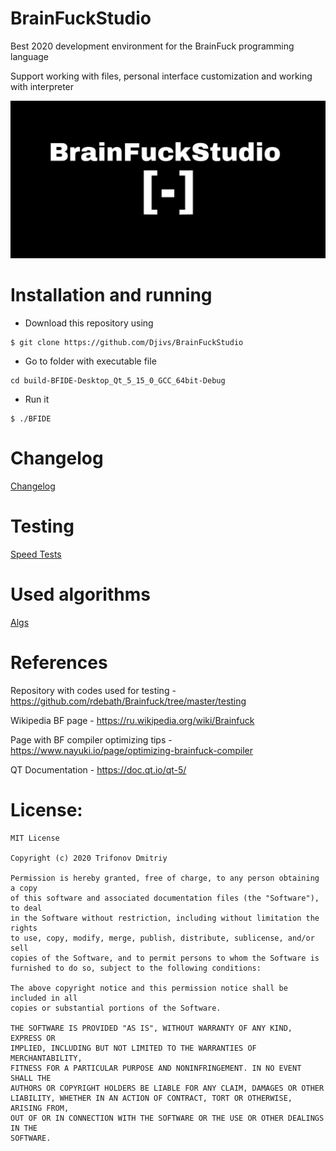 # BrainFuckStudio

Best 2020 development environment for the BrainFuck programming language

Support working with files, personal interface customization and working with interpreter

![preview](/img/large_logo.jpg)

# Installation and running

- Download this repository using

```
$ git clone https://github.com/Djivs/BrainFuckStudio
```

- Go to folder with executable file

```
cd build-BFIDE-Desktop_Qt_5_15_0_GCC_64bit-Debug
```

- Run it

```
$ ./BFIDE
```

# Changelog
[Changelog](https://github.com/Djivs/BrainFuckStudio/blob/master/CHANGELOG.md)

# Testing

[Speed Tests](https://github.com/Djivs/BrainFuckStudio/blob/master/SPEEDTESTS.md)

# Used algorithms

[Algs](ALGS.md)

# References
Repository with codes used for testing - https://github.com/rdebath/Brainfuck/tree/master/testing

Wikipedia BF page - https://ru.wikipedia.org/wiki/Brainfuck

Page with BF compiler optimizing tips - https://www.nayuki.io/page/optimizing-brainfuck-compiler

QT Documentation - https://doc.qt.io/qt-5/


# License:

```
MIT License

Copyright (c) 2020 Trifonov Dmitriy

Permission is hereby granted, free of charge, to any person obtaining a copy
of this software and associated documentation files (the "Software"), to deal
in the Software without restriction, including without limitation the rights
to use, copy, modify, merge, publish, distribute, sublicense, and/or sell
copies of the Software, and to permit persons to whom the Software is
furnished to do so, subject to the following conditions:

The above copyright notice and this permission notice shall be included in all
copies or substantial portions of the Software.

THE SOFTWARE IS PROVIDED "AS IS", WITHOUT WARRANTY OF ANY KIND, EXPRESS OR
IMPLIED, INCLUDING BUT NOT LIMITED TO THE WARRANTIES OF MERCHANTABILITY,
FITNESS FOR A PARTICULAR PURPOSE AND NONINFRINGEMENT. IN NO EVENT SHALL THE
AUTHORS OR COPYRIGHT HOLDERS BE LIABLE FOR ANY CLAIM, DAMAGES OR OTHER
LIABILITY, WHETHER IN AN ACTION OF CONTRACT, TORT OR OTHERWISE, ARISING FROM,
OUT OF OR IN CONNECTION WITH THE SOFTWARE OR THE USE OR OTHER DEALINGS IN THE
SOFTWARE.
```
